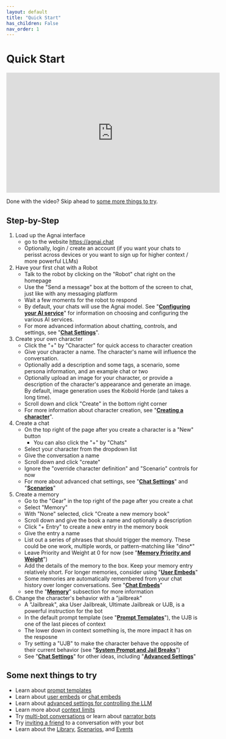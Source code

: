 ```yaml
---
layout: default
title: "Quick Start"
has_children: False
nav_order: 1
---
```

# Quick Start

<iframe width="560" height="315" src="https://www.youtube.com/embed/JgT2jLMSOP0?si=W0U0PDqhfUT62lHa" title="YouTube video player" frameborder="0" allow="accelerometer; autoplay; clipboard-write; encrypted-media; gyroscope; picture-in-picture; web-share" allowfullscreen></iframe>

Done with the video?  Skip ahead to [some more things to try](#some-next-things-to-try).

## Step-by-Step

1. Load up the Agnai interface
    * go to the website https://agnai.chat
    * Optionally, login / create an account (if you want your chats to perisst across devices or you want to sign up for higher context / more powerful LLMs)
1. Have your first chat with a Robot
    * Talk to the robot by clicking on the "Robot" chat right on the homepage
    * Use the "Send a message" box at the bottom of the screen to chat, just like with any messaging platform
    * Wait a few moments for the robot to respond
    * By default, your chats will use the Agnai model.  See "**[Configuring your AI service](/docs/configuring-ai-service)**" for information on choosing and configuring the various AI services.
    * For more advanced information about chatting, controls, and settings, see "**[Chat Settings](/docs/chat-settings)**".
1. Create your own character
    * Click the "+" by "Character" for quick access to character creation
    * Give your character a name.  The character's name will influence the conversation.
    * Optionally add a description and some tags, a scenario, some persona information, and an example chat or two
    * Optionally upload an image for your character, or provide a description of the character's appearance and generate an image.  By default, image generation uses the Kobold Horde (and takes a long time).
    * Scroll down and click "Create" in the bottom right corner
    * For more information about character creation, see "**[Creating a character](/docs/creating-a-character)**".
1. Create a chat
    * On the top right of the page after you create a character is a "New" button
        * You can also click the "+" by "Chats"
    * Select your character from the dropdown list
    * Give the conversation a name
    * Scroll down and click "create"
    * Ignore the "override character definition" and "Scenario" controls for now
    * For more about advanced chat settings, see "**[Chat Settings](/docs/chat-settings)**" and "**[Scenarios](/docs/library/scenarios)**"
1. Create a memory
    * Go to the "Gear" in the top right of the page after you create a chat
    * Select "Memory"
    * With "None" selected, click "Create a new memory book"
    * Scroll down and give the book a name and optionally a description
    * Click "+ Entry" to create a new entry in the memory book
    * Give the entry a name
    * List out a series of phrases that should trigger the memory.  These could be one work, multiple words, or pattern-matching like "dino*"
    * Leave Priority and Weight at 0 for now (see "**[Memory Priority and Weight](/docs/memory/priority-and-weight)**")
    * Add the details of the memory to the box.  Keep your memory entry relatively short.  For longer memories, consider using "**[User Embeds](/docs/memory/user-embeds)**"
    * Some memories are automatically remembered from your chat history over longer conversations.  See "**[Chat Embeds](/docs/memory/chat-embeds)**"
    * see the "**[Memory](/docs/memory)**" subsection for more information
1. Change the character's behavior with a "jailbreak"
    * A "Jailbreak", aka User Jailbreak, Ultimate Jailbreak or UJB, is a powerful instruction for the bot
    * In the default prompt template (see "**[Prompt Templates](/docs/chat-settings/prompt-templates)**"), the UJB is one of the last pieces of context
    * The lower down in context something is, the more impact it has on the resposne
    * Try setting a "UJB" to make the character behave the opposite of their current behavior (see "**[System Prompt and Jail Breaks](/docs/chat-settings/system-prompt-and-jail-breaks)**")
    * See "**[Chat Settings](/docs/chat-settings)**" for other ideas, including "**[Advanced Settings](/docs/chat-settings/advanced-settings)**"

## Some next things to try
* Learn about [prompt templates](/docs/chat-settings/prompt-templates)
* Learn about [user embeds](/docs/memory/user-embeds) or [chat embeds](/docs/memory/chat-embeds)
* Learn about [advanced settings for controlling the LLM](/docs/chat-settings/advanced-settings)
* Learn more about [context limits](/docs/what-is-an-llm/context-and-context-limits)
* Try [multi-bot conversations](/docs/tips-tricks-and-troubleshooting/multi-bot-conversations) or learn about [narrator bots](/docs/tips-tricks-and-troubleshooting/narrator-bots)
* Try [inviting a friend](/docs/tips-tricks-and-troubleshooting/multi-user-conversations-and-invites) to a conversation with your bot
* Learn about the [Library](/docs/library), [Scenarios](/docs/library/scenarios), and [Events](/docs/library/events)


